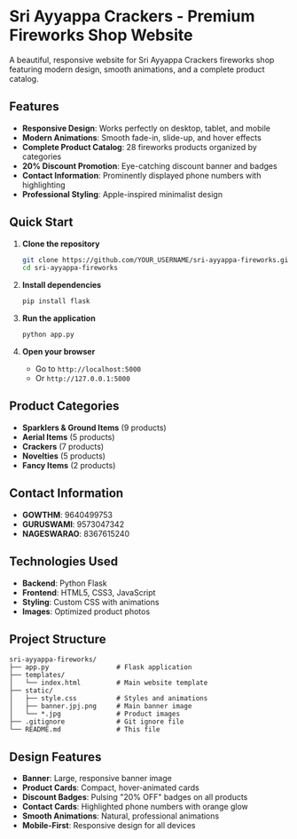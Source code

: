 # Sri Ayyappa Crackers - Premium Fireworks Shop Website

A beautiful, responsive website for Sri Ayyappa Crackers fireworks shop featuring modern design, smooth animations, and a complete product catalog.

##  Features

- **Responsive Design**: Works perfectly on desktop, tablet, and mobile
- **Modern Animations**: Smooth fade-in, slide-up, and hover effects
- **Complete Product Catalog**: 28 fireworks products organized by categories
- **20% Discount Promotion**: Eye-catching discount banner and badges
- **Contact Information**: Prominently displayed phone numbers with highlighting
- **Professional Styling**: Apple-inspired minimalist design

##  Quick Start

1. **Clone the repository**
   ```bash
   git clone https://github.com/YOUR_USERNAME/sri-ayyappa-fireworks.git
   cd sri-ayyappa-fireworks
   ```

2. **Install dependencies**
   ```bash
   pip install flask
   ```

3. **Run the application**
   ```bash
   python app.py
   ```

4. **Open your browser**
   - Go to `http://localhost:5000`
   - Or `http://127.0.0.1:5000`

##  Product Categories

- **Sparklers & Ground Items** (9 products)
- **Aerial Items** (5 products)  
- **Crackers** (7 products)
- **Novelties** (5 products)
- **Fancy Items** (2 products)

##  Contact Information

- **GOWTHM**: 9640499753
- **GURUSWAMI**: 9573047342
- **NAGESWARAO**: 8367615240

##  Technologies Used

- **Backend**: Python Flask
- **Frontend**: HTML5, CSS3, JavaScript
- **Styling**: Custom CSS with animations
- **Images**: Optimized product photos

## Project Structure

```
sri-ayyappa-fireworks/
├── app.py                 # Flask application
├── templates/
│   └── index.html         # Main website template
├── static/
│   ├── style.css          # Styles and animations
│   ├── banner.jpj.png     # Main banner image
│   └── *.jpg              # Product images
├── .gitignore             # Git ignore file
└── README.md              # This file
```

##  Design Features

- **Banner**: Large, responsive banner image
- **Product Cards**: Compact, hover-animated cards
- **Discount Badges**: Pulsing "20% OFF" badges on all products
- **Contact Cards**: Highlighted phone numbers with orange glow
- **Smooth Animations**: Natural, professional animations
- **Mobile-First**: Responsive design for all devices


